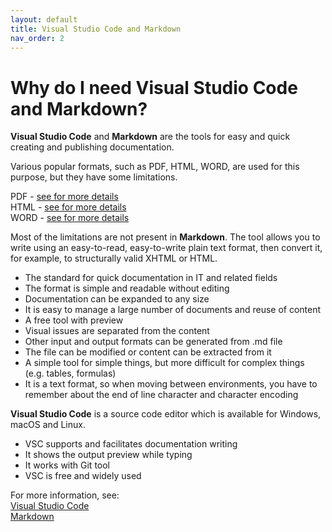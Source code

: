 ```yaml
---
layout: default
title: Visual Studio Code and Markdown
nav_order: 2
---
```


# Why do I need Visual Studio Code and Markdown?

**Visual Studio Code** and **Markdown** are the tools for easy and quick creating and publishing documentation.

Various popular formats, such as PDF, HTML, WORD, are used for this purpose, but they have some limitations.

PDF - [see for more details](./pdf.md)  
HTML - [see for more details](./html.md)  
WORD - [see for more details](./word)  

Most of the limitations are not present in **Markdown**. The tool allows you to write using an easy-to-read, easy-to-write plain text format, then convert it, for example, to structurally valid XHTML or HTML.  
* The standard for quick documentation in IT and related fields  
* The format is simple and readable without editing  
* Documentation can be expanded to any size  
* It is easy to manage a large number of documents and reuse of content  
* A free tool with preview  
* Visual issues are separated from the content
* Other input and output formats can be generated from .md file
* The file can be modified or content can be extracted from it
* A simple tool for simple things, but more difficult for complex things (e.g. tables, formulas)
* It is a text format, so when moving between environments, you have to remember about the end of line character and character encoding

**Visual Studio Code** is a source code editor which is available for Windows, macOS and Linux.
* VSC supports and facilitates documentation writing
* It shows the output preview while typing
* It works with Git tool
* VSC is free and widely used

For more information, see:  
[Visual Studio Code](./vsc.md)  
[Markdown](./markdown.md)
